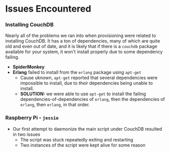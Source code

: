 # Issues Encountered
### Installing CouchDB
Nearly all of the problems we ran into when provisioning were related to installing CouchDB. It has a ton of 
dependencies, many of which are quite old and even out of date, and it is likely that if there is a `couchdb` package
 available for your system, it won't install properly due to some dependency failing.
- **SpiderMonkey**
- **Erlang** failed to install from the `erlang` package using `apt-get`
  - Cause uknown, `apt-get` reported that several dependencies were impossible to install, due to *their* 
  dependencies being unable to install.
  - **SOLUTION:** we were able to use `apt-get` to install the failing dependencies-of-dependencies of `erlang`, 
  then the dependencies of `erlang`, then `erlang`, in that order.

### Raspberry Pi - `jessie`
- Our first attempt to daemonize the main script under CouchDB resulted in two issues
	- The script was stuck repeatedly exiting and restarting
	- Two instances of the script were kept alive for some reason